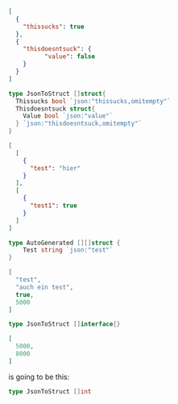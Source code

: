 ```json
[
  {
    "thissucks": true
  },
  {
    "thisdoesntsuck": {
          "value": false
    }
  }
]
```

```go
type JsonToStruct []struct{
  Thissucks bool `json:"thissucks,omitempty"`
  Thisdoesntsuck struct{
    Value bool `json:"value"`
  } `json:"thisdoesntsuck,omitempty"`
}
```

```json
[
  [
    {
      "test": "hier"
    }
  ],
  [
    {
      "test1": true
    }
  ]
]
```

```go
type AutoGenerated [][]struct {
	Test string `json:"test"`
}
```

```json
[
  "test",
  "auch ein test",
  true,
  5000
]
```

```go
type JsonToStruct []interface{}
```


```json
[
  5000,
  8000
]
```

is going to be this:
```go
type JsonToStruct []int
```